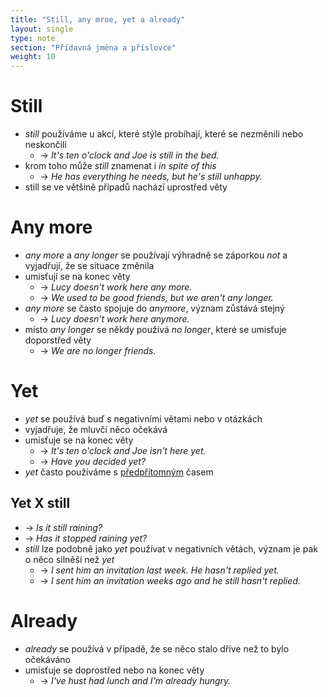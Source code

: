 ```yaml
---
title: "Still, any mroe, yet a already"
layout: single
type: note
section: "Přídavná jména a příslovce"
weight: 10
---
```

# Still
- _still_ používáme u akcí, které stýle probíhají, které se nezměnili nebo neskončili
    - -> _It's ten o'clock and Joe is still in the bed._
- krom toho může _still_ znamenat i _in spite of this_
    - -> _He has everything he needs, but he's still unhappy._
- still se ve většině případů nachází uprostřed věty
# Any more
- _any more_ a _any longer_ se používají výhradně se záporkou _not_ a vyjadřují, že se situace změnila
- umisťují se na konec věty
    - -> _Lucy doesn't work here any more._
    - -> _We used to be good friends, but we aren't any longer._
- _any more_ se často spojuje do _anymore_, význam zůstává stejný
    - -> _Lucy doesn't work here anymore._
- místo _any longer_ se někdy používá _no longer_, které se umisťuje doporstřed věty
    - -> _We are no longer friends._
# Yet
- _yet_ se používá buď s negativními větami nebo v otázkách
- vyjadřuje, že mluvčí něco očekává
- umisťuje se na konec věty
    - -> _It's ten o'clock and Joe isn't here yet._
    - -> _Have you decided yet?_
- _yet_ často používáme s [předpřítomným](/notes/research/english/present-perfect) časem
## Yet X still
- -> _Is it still raining?_
- -> _Has it stopped raining yet?_
- _still_ lze podobně jako _yet_ používat v negativních větách, význam je pak o něco silněší než _yet_
    - -> _I sent him an invitation last week. He hasn't replied yet._
    - -> _I sent him an invitation weeks ago and he still hasn't replied._
# Already
- _already_ se používá v případě, že se něco stalo dříve než to bylo očekáváno
- umisťuje se doprostřed nebo na konec věty
    - -> _I've hust had lunch and I'm already hungry._